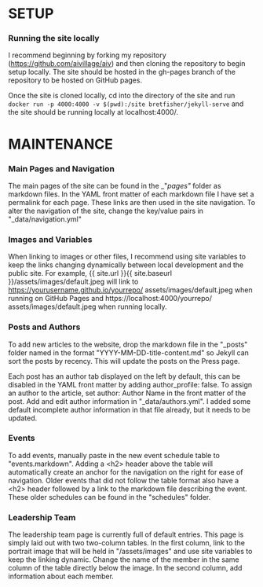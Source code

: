 # SETUP
### Running the site locally
I recommend beginning by forking my repository (https://github.com/aivillage/aiv) and then cloning the repository to begin setup locally.  The site should be hosted in the gh-pages branch of the repository to be hosted on GitHub pages.

Once the site is cloned locally, cd into the directory of the site and run ```docker run -p 4000:4000 -v $(pwd):/site bretfisher/jekyll-serve``` and the site should be running locally at localhost:4000/.

# MAINTENANCE 
### Main Pages and Navigation
The main pages of the site can be found in the _"_pages"_ folder as markdown files.  In the YAML front matter of each markdown file I have set a permalink for each page.  These links are then used in the site navigation.  To alter the navigation of the site, change the key/value pairs in "_data/navigation.yml"

### Images and Variables
When linking to images or other files, I recommend using site variables to keep the links changing dynamically between local development and the public site.  For example, {{ site.url }}{{ site.baseurl }}/assets/images/default.jpeg will link to https://yourusername.github.io/yourrepo/ assets/images/default.jpeg  when running on GitHub Pages and https://localhost:4000/yourrepo/ assets/images/default.jpeg  when running locally.

### Posts and Authors
To add new articles to the website, drop the markdown file in the "_posts" folder named in the format "YYYY-MM-DD-title-content.md" so Jekyll can sort the posts by recency.  This will update the posts on the Press page.

Each post has an author tab displayed on the left by default, this can be disabled in the YAML front matter by adding author_profile: false. To assign an author to the article, set author: Author Name in the front matter of the post. Add and edit author information in "_data/authors.yml".  I added some default incomplete author information in that file already, but it needs to be updated.

### Events
To add events, manually paste in the new event schedule table to "events.markdown".  Adding a \<h2> header above the table will automatically create an anchor for the navigation on the right for ease of navigation.  Older events that did not follow the table format also have a \<h2> header followed by a link to the markdown file describing the event.  These older schedules can be found in the "schedules" folder.

### Leadership Team
The leadership team page is currently full of default entries.  This page is simply laid out with two two-column tables.  In the first column, link to the portrait image that will be held in "/assets/images" and use site variables to keep the linking dynamic.  Change the name of the member in the same column of the table directly below the image.  In the second column, add information about each member.
